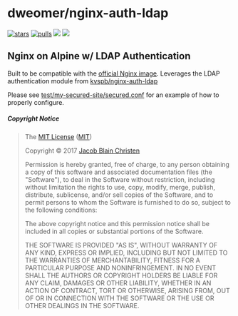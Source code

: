 # dweomer/nginx-auth-ldap
[![stars](https://img.shields.io/docker/stars/dweomer/nginx-auth-ldap.svg?maxAge=2592000)](https://hub.docker.com/r/dweomer/nginx-auth-ldap/) [![pulls](https://img.shields.io/docker/pulls/dweomer/nginx-auth-ldap.svg?maxAge=2592000)](https://hub.docker.com/r/dweomer/nginx-auth-ldap/) [![](https://images.microbadger.com/badges/image/dweomer/nginx-auth-ldap.svg)](https://microbadger.com/images/dweomer/nginx-auth-ldap "Get your own image badge on microbadger.com") [![](https://images.microbadger.com/badges/version/dweomer/nginx-auth-ldap.svg)](https://microbadger.com/images/dweomer/nginx-auth-ldap "Get your own version badge on microbadger.com")

## Nginx on Alpine w/ LDAP Authentication

Built to be compatible with the [official Nginx image](https://hub.docker.com/_/nginx/). Leverages the LDAP authentication module from [kvspb/nginx-auth-ldap](https://github.com/kvspb/nginx-auth-ldap)

Please see [test/my-secured-site/secured.conf](test/my-secured-site/secured.conf) for an example of how to properly configure.

#####  Copyright Notice
>The [MIT License](LICENSE) ([MIT](https://opensource.org/licenses/MIT))
>
> Copyright &copy; 2017 [Jacob Blain Christen](https://keybase.io/dweomer)
>
> Permission is hereby granted, free of charge, to any person obtaining a copy of
> this software and associated documentation files (the "Software"), to deal in
> the Software without restriction, including without limitation the rights to
> use, copy, modify, merge, publish, distribute, sublicense, and/or sell copies of
> the Software, and to permit persons to whom the Software is furnished to do so,
> subject to the following conditions:
>
> The above copyright notice and this permission notice shall be included in all
> copies or substantial portions of the Software.
>
> THE SOFTWARE IS PROVIDED "AS IS", WITHOUT WARRANTY OF ANY KIND, EXPRESS OR
> IMPLIED, INCLUDING BUT NOT LIMITED TO THE WARRANTIES OF MERCHANTABILITY, FITNESS
> FOR A PARTICULAR PURPOSE AND NONINFRINGEMENT. IN NO EVENT SHALL THE AUTHORS OR
> COPYRIGHT HOLDERS BE LIABLE FOR ANY CLAIM, DAMAGES OR OTHER LIABILITY, WHETHER
> IN AN ACTION OF CONTRACT, TORT OR OTHERWISE, ARISING FROM, OUT OF OR IN
> CONNECTION WITH THE SOFTWARE OR THE USE OR OTHER DEALINGS IN THE SOFTWARE.

[hub]: https://hub.docker.com/r/dweomer/nginx-auth-ldap/
[issues]: https://github.com/dweomer/dockerfiles-nginx-auth-ldap/issues
